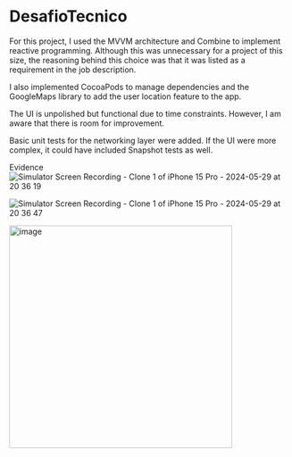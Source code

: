 # DesafioTecnico

For this project, I used the MVVM architecture and Combine to implement reactive programming. Although this was unnecessary for a project of this size, the reasoning behind this choice was that it was listed as a requirement in the job description.

I also implemented CocoaPods to manage dependencies and the GoogleMaps library to add the user location feature to the app.

The UI is unpolished but functional due to time constraints. However, I am aware that there is room for improvement.

Basic unit tests for the networking layer were added. If the UI were more complex, it could have included Snapshot tests as well.


Evidence 
![Simulator Screen Recording - Clone 1 of iPhone 15 Pro - 2024-05-29 at 20 36 19](https://github.com/ManuelaGomezM/DesafioTecnicoMGM/assets/48629010/bba99a17-94a2-4aa1-8a85-1f58efb98f23)

![Simulator Screen Recording - Clone 1 of iPhone 15 Pro - 2024-05-29 at 20 36 47](https://github.com/ManuelaGomezM/DesafioTecnicoMGM/assets/48629010/2d1c79c4-8f4d-41e4-9600-94d292f34305)

<img width="399" alt="image" src="https://github.com/ManuelaGomezM/DesafioTecnicoMGM/assets/48629010/7b626149-2b2c-4f58-811c-60259cacc210">





 

